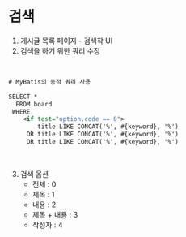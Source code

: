 # 검색
1. 게시글 목록 페이지 - 검색착 UI
2. 검색을 하기 위한 쿼리 수정
<br>

```xml
# MyBatis의 동적 쿼리 사용

SELECT *
  FROM board
 WHERE 
    <if test="option.code == 0"> 
        title LIKE CONCAT('%', #{keyword}, '%')
     OR title LIKE CONCAT('%', #{keyword}, '%')
     OR title LIKE CONCAT('%', #{keyword}, '%')
```
<br>

3. 검색 옵션
    - 전체           : 0 
    - 제목           : 1
    - 내용           : 2
    - 제목 + 내용    : 3
    - 작성자         : 4

